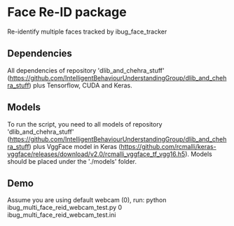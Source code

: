 # Face Re-ID package
Re-identify multiple faces tracked by ibug_face_tracker

## Dependencies
All dependencies of repository 'dlib_and_chehra_stuff' (https://github.com/IntelligentBehaviourUnderstandingGroup/dlib_and_chehra_stuff) plus Tensorflow, CUDA and Keras.

## Models
To run the script, you need to all models of repository 'dlib_and_chehra_stuff' (https://github.com/IntelligentBehaviourUnderstandingGroup/dlib_and_chehra_stuff) plus VggFace model in Keras (https://github.com/rcmalli/keras-vggface/releases/download/v2.0/rcmalli_vggface_tf_vgg16.h5).
Models should be placed under the './models' folder.

## Demo
Assume you are using default webcam (0), run:
python ibug_multi_face_reid_webcam_test.py 0 ibug_multi_face_reid_webcam_test.ini
